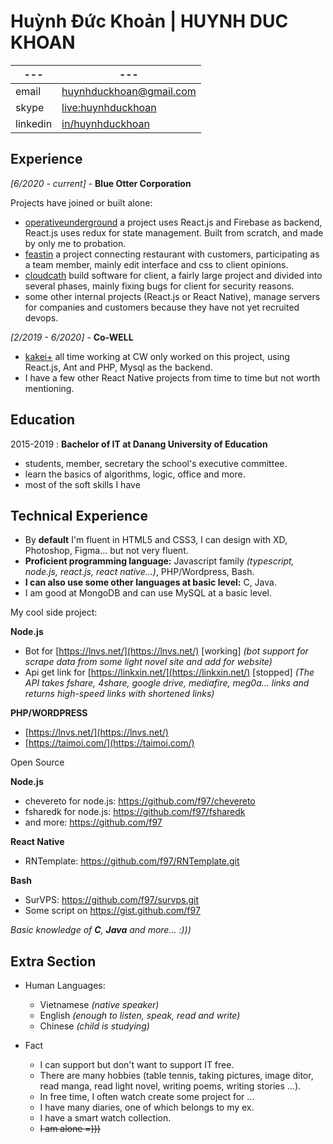 Huỳnh Đức Khoản | HUYNH DUC KHOAN
============
|---|---|
|---|---|
|email|huynhduckhoan@gmail.com|
|skype|[live:huynhduckhoan](https://join.skype.com/invite/niUom6aZDDwa)|
|linkedin|[in/huynhduckhoan](https://www.linkedin.com/in/huynhduckhoan)|


Experience
----------

_[6/2020 - current]_ - **Blue Otter Corporation**


Projects have joined or built alone: 

* [operativeunderground](https://www.operativeunderground.com/) a project uses React.js and Firebase as backend, React.js uses redux for state management. Built from scratch, and made by only me to probation.
* [feastin](https://feastin.com/) a project connecting restaurant with customers, participating as a team member, mainly edit interface and css to client opinions.
* [cloudcath](https://www.cloudcath.com/) build software for client, a fairly large project and divided into several phases, mainly fixing bugs for client for security reasons.
* some other internal projects (React.js or React Native), manage servers for companies and customers because they have not yet recruited devops.

_[2/2019 - 6/2020]_ - **Co-WELL**

* [kakei+](https://kakei.fujinnotomo.co.jp/) all time working at CW only worked on this project, using React.js, Ant and PHP, Mysql as the backend.
* I have a few other React Native projects from time to time but not worth mentioning.

Education
---------

2015-2019
:   **Bachelor of IT at Danang University of Education**

   * students, member, secretary the school's executive committee.
   * learn the basics of algorithms, logic, office and more.
   * most of the soft skills I have

Technical Experience
--------------------

- By **default** I'm fluent in HTML5 and CSS3, I can design with XD, Photoshop, Figma... but not very fluent.
- **Proficient programming language:** Javascript family _(typescript, node.js, react.js, react native...)_, PHP/Wordpress, Bash.
- **I can also use some other languages at basic level:** C, Java.
- I am good at MongoDB and can use MySQL at a basic level.

My cool side project: 

**Node.js**
   * Bot for [https://lnvs.net/](https://lnvs.net/) [working] _(bot support for scrape data from some light novel site and add for website)_
   * Api get link for [https://linkxin.net/](https://linkxin.net/) [stopped]  _(The API takes fshare, 4share, google drive, mediafire, meg0a... links and returns high-speed links with shortened links)_

**PHP/WORDPRESS**
   * [https://lnvs.net/](https://lnvs.net/)
   * [https://taimoi.com/](https://taimoi.com/)

Open Source

**Node.js**
   * chevereto for node.js: https://github.com/f97/chevereto
   * fsharedk for node.js: https://github.com/f97/fsharedk
   * and more: https://github.com/f97

**React Native**
   * RNTemplate: https://github.com/f97/RNTemplate.git

**Bash**
   * SurVPS: https://github.com/f97/survps.git
   * Some script on https://gist.github.com/f97
   
_Basic knowledge of **C**, **Java** and more... :)))_

[ref]: https://github.com/githubuser/f97

Extra Section
----------------------------------------

* Human Languages:

   * Vietnamese _(native speaker)_
   * English _(enough to listen, speak, read and write)_
   * Chinese _(child is studying)_

* Fact
   * I can support but don't want to support IT free.
   * There are many hobbies (table tennis, taking pictures, image ditor, read manga, read light novel, writing poems, writing stories ...).
   * In free time, I often watch create some project for ...
   * I have many diaries, one of which belongs to my ex.
   * I have a smart watch collection.
   * <s>I am alone =)))<s>
